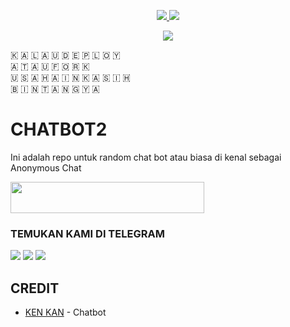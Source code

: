 <p align="center">
  <a href="https://github.com/kenkannih/Chatbot2/fork">
    <img src="https://img.shields.io/github/forks/kenkannih/Chatbot2?label=Fork&style=social">
    
  </a>
  <a href="https://github.com/kenkannih/Chatbot2">
    <img src="https://img.shields.io/github/stars/kenkannih/Chatbot2?style=social">
  </a>
</p>  

<p align="center">
<img src="https://telegra.ph/file/1354c3253eb2bf185d28f.jpg">
<p>

🇰 🇦 🇱 🇦 🇺   🇩 🇪 🇵 🇱 🇴 🇾  
🇦 🇹 🇦 🇺   🇫 🇴 🇷 🇰   
🇺 🇸 🇦 🇭 🇦 🇮 🇳   🇰 🇦 🇸 🇮 🇭   
🇧 🇮 🇳 🇹 🇦 🇳 🇬   🇾 🇦

# CHATBOT2

Ini adalah repo untuk random chat bot atau biasa di kenal sebagai Anonymous Chat

<b>
<a href="https://heroku.com/deploy?template=https://github.com/kenkannih/Chatbot2"><img src="https://img.shields.io/badge/BIKIN CUK DI HEROKU-blue?style=badge&logo=heroku"width="310" height="50"/></a>
</b>

### TEMUKAN KAMI DI TELEGRAM

<a href="https://t.me/kenkanasw"><img src="https://img.shields.io/badge/OWNER KAN-blue?style=for-the-badge&logo=Telegram" /></a>
<a href="https://t.me/musikkugroup"><img src="https://img.shields.io/badge/SUPPORT GROUP-black?style=for-the-badge&logo=Telegram" /></a>
<a href="https://t.me/Ngobrolprivatbot"><img src="https://img.shields.io/badge/PRIVAT CHAT BOT-red?style=for-the-badge&logo=Telegram" /></a>

## CREDIT
* [KEN KAN](https://github.com/kenkannih/Chatbot2) - Chatbot




